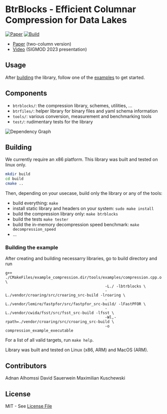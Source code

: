 # BtrBlocks - Efficient Columnar Compression for Data Lakes

[![Paper](https://img.shields.io/badge/paper-SIGMOD%202023-green)](https://bit.ly/btrblocks)
[![Build](https://github.com/maxi-k/btrblocks/actions/workflows/test.yml/badge.svg?event=push)](https://github.com/maxi-k/btrblocks/actions/workflows/test.yml)

- [Paper](https://bit.ly/btrblocks) (two-column version)
- [Video](https://dl.acm.org/doi/10.1145/3589263) (SIGMOD 2023 presentation)

## Usage

After [building](#building) the library, follow one of the [examples](./tools/examples) to get started.

## Components

- `btrblocks/`: the compression library, schemes, utilities, ...
- `btrfiles/`: helper library for binary files and yaml schema information
- `tools/`: various conversion, measurement and benchmarking tools
- `test/`: rudimentary tests for the library

![Dependency Graph](./doc/dependencies.svg)

## Building

We currently require an x86 platform.
This library was built and tested on linux only.

``` sh
mkdir build 
cd build
cmake ..
```

Then, depending on your usecase, build only the library or any of the tools:
- build everything: `make`
- install static library and headers on your system: `sudo make install`
- build the compression library only: `make btrblocks`
- build the tests `make tester`
- build the in-memory decompression speed benchmark: `make decompression_speed`
- ...



### Building the example
After creating and building necessarry libraries, go to build directory and run

```
g++ ./CMakeFiles/example_compression.dir/tools/examples/compression.cpp.o \
                                            -L./ -lbtrblocks \
                                            -L./vendor/croaring/src/croaring_src-build -lroaring \
                                            -L./vendor/lemire/fastpfor/src/fastpfor_src-build/ -lFastPFOR \
                                            -L./vendor/cwida/fsst/src/fsst_src-build -lfsst \
                                            -Wl,-rpath=./vendor/croaring/src/croaring_src-build \
                                            -o compression_example_executable
```

For a list of all valid targets, run `make help`.

Library was built and tested on Linux (x86, ARM) and MacOS (ARM).

## Contributors

Adnan Alhomssi
David Sauerwein
Maximilian Kuschewski

## License

MIT - See [License File](LICENSE)
